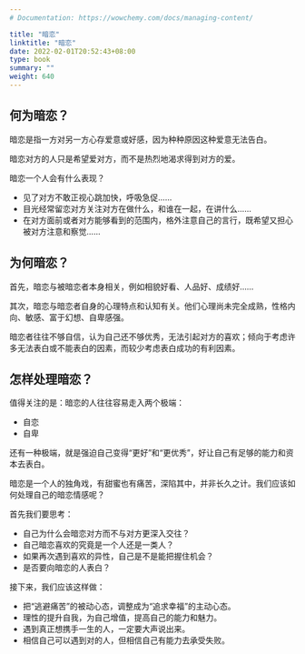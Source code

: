 ```yaml
---
# Documentation: https://wowchemy.com/docs/managing-content/

title: "暗恋"
linktitle: "暗恋"
date: 2022-02-01T20:52:43+08:00
type: book
summary: ""
weight: 640
---
```


<!--more-->

## 何为暗恋？

暗恋是指一方对另一方心存爱意或好感，因为种种原因这种爱意无法告白。

暗恋对方的人只是希望爱对方，而不是热烈地渴求得到对方的爱。

暗恋一个人会有什么表现？

- 见了对方不敢正视心跳加快，呼吸急促……
- 目光经常留恋对方关注对方在做什么，和谁在一起，在讲什么……
- 在对方面前或者对方能够看到的范围内，格外注意自己的言行，既希望又担心被对方注意和察觉……

## 为何暗恋？

首先，暗恋与被暗恋者本身相关，例如相貌好看、人品好、成绩好……

其次，暗恋与暗恋者自身的心理特点和认知有关。他们心理尚未完全成熟，性格内向、敏感、富于幻想、自卑感强。

暗恋者往往不够自信，认为自己还不够优秀，无法引起对方的喜欢；倾向于考虑许多无法表白或不能表白的因素，而较少考虑表白成功的有利因素。

## 怎样处理暗恋？

值得关注的是：暗恋的人往往容易走入两个极端：

- 自恋
- 自卑

还有一种极端，就是强迫自己变得“更好”和“更优秀”，好让自己有足够的能力和资本去表白。

暗恋是一个人的独角戏，有甜蜜也有痛苦，深陷其中，并非长久之计。我们应该如何处理自己的暗恋情感呢？

首先我们要思考：

- 自己为什么会暗恋对方而不与对方更深入交往？
- 自己暗恋喜欢的究竟是一个人还是一类人？
- 如果再次遇到喜欢的异性，自己是不是能把握住机会？
- 是否要向暗恋的人表白？

接下来，我们应该这样做：

- 把“逃避痛苦”的被动心态，调整成为“追求幸福”的主动心态。
- 理性的提升自我，为自己增值，提高自己的能力和魅力。
- 遇到真正想携手一生的人，一定要大声说出来。
- 相信自己可以遇到对的人，但相信自己有能力去承受失败。